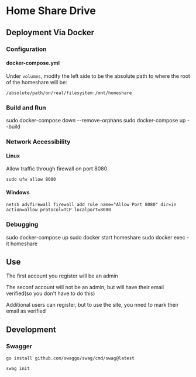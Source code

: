 # Home Share Drive

## Deployment Via Docker

### Configuration

#### docker-compose.yml

Under `volumes`, modify the left side to be the absolute path to where the root of the homeshare will be:

`/absolute/path/on/real/filesystem:/mnt/homeshare`

### Build and Run

sudo docker-compose down --remove-orphans
sudo docker-compose up --build

### Network Accessibility

#### Linux

Allow traffic through firewall on port 8080

`sudo ufw allow 8080`

#### Windows

`netsh advfirewall firewall add rule name="Allow Port 8080" dir=in action=allow protocol=TCP localport=8080`

### Debugging

sudo docker-compose up
sudo docker start homeshare
sudo docker exec -it homeshare

## Use

The first account you register will be an admin

The seconf account will not be an admin, but will have their email verified(so you don't have to do this)

Additional users can register, but to use the site, you nned to mark their email as verified

## Development

### Swagger

`go install github.com/swaggo/swag/cmd/swag@latest`

`swag init`







